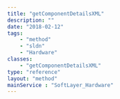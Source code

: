 ```yaml
---
title: "getComponentDetailsXML"
description: ""
date: "2018-02-12"
tags:
    - "method"
    - "sldn"
    - "Hardware"
classes:
    - "getComponentDetailsXML"
type: "reference"
layout: "method"
mainService : "SoftLayer_Hardware"
---
```


